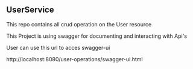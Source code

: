 ## UserService

This repo contains all crud operation on the User resource

This Project is using swagger for documenting and interacting with Api's

User can use this url to acces swagger-ui 

http://localhost:8080/user-operations/swagger-ui.html

